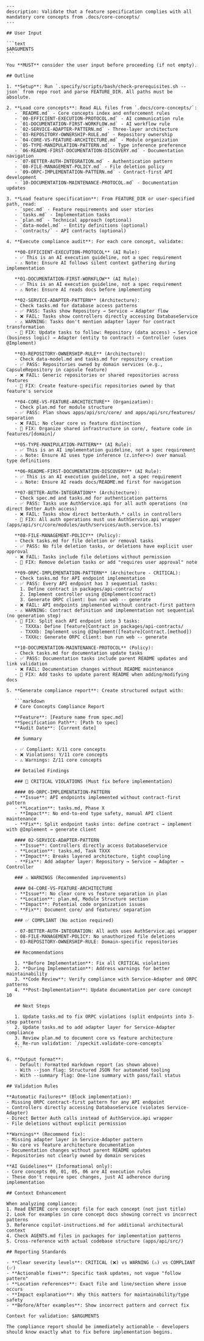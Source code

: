 ````prompt
---
description: Validate that a feature specification complies with all mandatory core concepts from .docs/core-concepts/
---

## User Input

```text
$ARGUMENTS
```

You **MUST** consider the user input before proceeding (if not empty).

## Outline

1. **Setup**: Run `.specify/scripts/bash/check-prerequisites.sh --json` from repo root and parse FEATURE_DIR. All paths must be absolute.

2. **Load core concepts**: Read ALL files from `.docs/core-concepts/`:
   - `README.md` - Core concepts index and enforcement rules
   - `00-EFFICIENT-EXECUTION-PROTOCOL.md` - AI communication rule
   - `01-DOCUMENTATION-FIRST-WORKFLOW.md` - AI workflow rule
   - `02-SERVICE-ADAPTER-PATTERN.md` - Three-layer architecture
   - `03-REPOSITORY-OWNERSHIP-RULE.md` - Repository ownership
   - `04-CORE-VS-FEATURE-ARCHITECTURE.md` - Module organization
   - `05-TYPE-MANIPULATION-PATTERN.md` - Type inference preference
   - `06-README-FIRST-DOCUMENTATION-DISCOVERY.md` - Documentation navigation
   - `07-BETTER-AUTH-INTEGRATION.md` - Authentication pattern
   - `08-FILE-MANAGEMENT-POLICY.md` - File deletion policy
   - `09-ORPC-IMPLEMENTATION-PATTERN.md` - Contract-first API development
   - `10-DOCUMENTATION-MAINTENANCE-PROTOCOL.md` - Documentation updates

3. **Load feature specification**: From FEATURE_DIR or user-specified path, read:
   - `spec.md` - Feature requirements and user stories
   - `tasks.md` - Implementation tasks
   - `plan.md` - Technical approach (optional)
   - `data-model.md` - Entity definitions (optional)
   - `contracts/` - API contracts (optional)

4. **Execute compliance audit**: For each core concept, validate:

   **00-EFFICIENT-EXECUTION-PROTOCOL** (AI Rule):
   - ✅ This is an AI execution guideline, not a spec requirement
   - ⚠️ Note: Ensure AI follows silent context gathering during implementation

   **01-DOCUMENTATION-FIRST-WORKFLOW** (AI Rule):
   - ✅ This is an AI execution guideline, not a spec requirement
   - ⚠️ Note: Ensure AI reads docs before implementing

   **02-SERVICE-ADAPTER-PATTERN** (Architecture):
   - Check tasks.md for database access patterns
   - ✅ PASS: Tasks show Repository → Service → Adapter flow
   - ❌ FAIL: Tasks show controllers directly accessing DatabaseService
   - ⚠️ WARNING: Tasks don't mention adapter layer for contract transformation
   - 🔧 FIX: Update tasks to follow: Repository (data access) → Service (business logic) → Adapter (entity to contract) → Controller (uses @Implement)

   **03-REPOSITORY-OWNERSHIP-RULE** (Architecture):
   - Check data-model.md and tasks.md for repository creation
   - ✅ PASS: Repositories owned by domain services (e.g., CapsuleRepository in capsule feature)
   - ❌ FAIL: Generic repositories or shared repositories across features
   - 🔧 FIX: Create feature-specific repositories owned by that feature's service

   **04-CORE-VS-FEATURE-ARCHITECTURE** (Organization):
   - Check plan.md for module structure
   - ✅ PASS: Plan shows apps/api/src/core/ and apps/api/src/features/ separation
   - ❌ FAIL: No clear core vs feature distinction
   - 🔧 FIX: Organize shared infrastructure in core/, feature code in features/[domain]/

   **05-TYPE-MANIPULATION-PATTERN** (AI Rule):
   - ✅ This is an AI implementation guideline, not a spec requirement
   - ⚠️ Note: Ensure AI uses type inference (z.infer<>) over manual type definitions

   **06-README-FIRST-DOCUMENTATION-DISCOVERY** (AI Rule):
   - ✅ This is an AI execution guideline, not a spec requirement
   - ⚠️ Note: Ensure AI reads docs/README.md first for navigation

   **07-BETTER-AUTH-INTEGRATION** (Architecture):
   - Check spec.md and tasks.md for authentication patterns
   - ✅ PASS: Tasks use AuthService.api for all auth operations (no direct Better Auth access)
   - ❌ FAIL: Tasks show direct betterAuth.* calls in controllers
   - 🔧 FIX: All auth operations must use AuthService.api wrapper (apps/api/src/core/modules/auth/services/auth.service.ts)

   **08-FILE-MANAGEMENT-POLICY** (Policy):
   - Check tasks.md for file deletion or removal tasks
   - ✅ PASS: No file deletion tasks, or deletions have explicit user approval
   - ❌ FAIL: Tasks include file deletions without permission
   - 🔧 FIX: Remove deletion tasks or add "requires user approval" note

   **09-ORPC-IMPLEMENTATION-PATTERN** (Architecture - CRITICAL):
   - Check tasks.md for API endpoint implementation
   - ✅ PASS: Every API endpoint has 3 sequential tasks:
     1. Define contract in packages/api-contracts/
     2. Implement controller using @Implement(contract)
     3. Generate ORPC client: bun run web -- generate
   - ❌ FAIL: API endpoints implemented without contract-first pattern
   - ⚠️ WARNING: Contract definition and implementation not sequential (no generation step)
   - 🔧 FIX: Split each API endpoint into 3 tasks:
     - TXXXa: Define [feature]Contract in packages/api-contracts/
     - TXXXb: Implement using @Implement([feature]Contract.[method])
     - TXXXc: Generate ORPC client: bun run web -- generate

   **10-DOCUMENTATION-MAINTENANCE-PROTOCOL** (Policy):
   - Check tasks.md for documentation update tasks
   - ✅ PASS: Documentation tasks include parent README updates and link validation
   - ❌ FAIL: Documentation changes without README maintenance
   - 🔧 FIX: Add tasks to update parent README when adding/modifying docs

5. **Generate compliance report**: Create structured output with:

   ```markdown
   # Core Concepts Compliance Report
   
   **Feature**: [Feature name from spec.md]
   **Specification Path**: [Path to spec]
   **Audit Date**: [Current date]
   
   ## Summary
   
   - ✅ Compliant: X/11 core concepts
   - ❌ Violations: Y/11 core concepts
   - ⚠️ Warnings: Z/11 core concepts
   
   ## Detailed Findings
   
   ### 🔴 CRITICAL VIOLATIONS (Must fix before implementation)
   
   #### 09-ORPC-IMPLEMENTATION-PATTERN
   - **Issue**: API endpoints implemented without contract-first pattern
   - **Location**: tasks.md, Phase X
   - **Impact**: No end-to-end type safety, manual API client maintenance
   - **Fix**: Split endpoint tasks into: define contract → implement with @Implement → generate client
   
   #### 02-SERVICE-ADAPTER-PATTERN
   - **Issue**: Controllers directly access DatabaseService
   - **Location**: tasks.md, Task TXXX
   - **Impact**: Breaks layered architecture, tight coupling
   - **Fix**: Add adapter layer: Repository → Service → Adapter → Controller
   
   ### ⚠️ WARNINGS (Recommended improvements)
   
   #### 04-CORE-VS-FEATURE-ARCHITECTURE
   - **Issue**: No clear core vs feature separation in plan
   - **Location**: plan.md, Module Structure section
   - **Impact**: Potential code organization issues
   - **Fix**: Document core/ and features/ separation
   
   ### ✅ COMPLIANT (No action required)
   
   - 07-BETTER-AUTH-INTEGRATION: All auth uses AuthService.api wrapper
   - 08-FILE-MANAGEMENT-POLICY: No unauthorized file deletions
   - 03-REPOSITORY-OWNERSHIP-RULE: Domain-specific repositories
   
   ## Recommendations
   
   1. **Before Implementation**: Fix all CRITICAL violations
   2. **During Implementation**: Address warnings for better maintainability
   3. **Code Review**: Verify compliance with Service-Adapter and ORPC patterns
   4. **Post-Implementation**: Update documentation per core concept 10
   
   ## Next Steps
   
   1. Update tasks.md to fix ORPC violations (split endpoints into 3-step pattern)
   2. Update tasks.md to add adapter layer for Service-Adapter compliance
   3. Review plan.md to document core vs feature architecture
   4. Re-run validation: `/speckit.validate-core-concepts`
   ```

6. **Output format**:
   - Default: Formatted markdown report (as shown above)
   - With --json flag: Structured JSON for automated tooling
   - With --summary flag: One-line summary with pass/fail status

## Validation Rules

**Automatic Failures** (Block implementation):
- Missing ORPC contract-first pattern for any API endpoint
- Controllers directly accessing DatabaseService (violates Service-Adapter)
- Direct Better Auth calls instead of AuthService.api wrapper
- File deletions without explicit permission

**Warnings** (Recommend fix):
- Missing adapter layer in Service-Adapter pattern
- No core vs feature architecture documentation
- Documentation changes without parent README updates
- Repositories not clearly owned by domain services

**AI Guidelines** (Informational only):
- Core concepts 00, 01, 05, 06 are AI execution rules
- These don't require spec changes, just AI adherence during implementation

## Context Enhancement

When analyzing compliance:
1. Read ENTIRE core concept file for each concept (not just title)
2. Look for examples in core concept docs showing correct vs incorrect patterns
3. Reference copilot-instructions.md for additional architectural context
4. Check AGENTS.md files in packages for implementation patterns
5. Cross-reference with actual codebase structure (apps/api/src/)

## Reporting Standards

- **Clear severity levels**: CRITICAL (❌) vs WARNING (⚠️) vs COMPLIANT (✅)
- **Actionable fixes**: Specific task updates, not vague "follow pattern"
- **Location references**: Exact file and line/section where issue occurs
- **Impact explanation**: Why this matters for maintainability/type safety
- **Before/After examples**: Show incorrect pattern and correct fix

Context for validation: $ARGUMENTS

The compliance report should be immediately actionable - developers should know exactly what to fix before implementation begins.

````